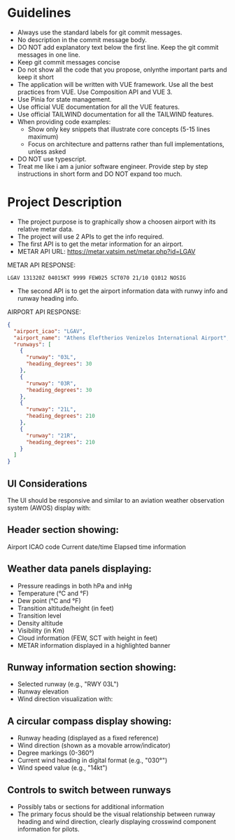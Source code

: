 # Guidelines

- Always use the standard labels for git commit messages.
- No description in the commit message body.
- DO NOT add explanatory text below the first line. Keep the git commit messages in one line.
- Keep git commit messages concise
- Do not show all the code that you propose, onlynthe important parts and keep it short
- The application will be written with VUE framework. Use all the best practices from VUE. Use Composition API and VUE 3.
- Use Pinia for state management.
- Use official VUE documentation for all the VUE features.
- Use official TAILWIND documentation for all the TAILWIND features.
- When providing code examples:
  - Show only key snippets that illustrate core concepts (5-15 lines maximum)
  - Focus on architecture and patterns rather than full implementations, unless asked
- DO NOT use typescript.
- Treat me like i am a junior software engineer. Provide step by step instructions in short form and DO NOT expand too much.

# Project Description

- The project purpose is to graphically show a choosen airport with its relative metar data.
- The project will use 2 APIs to get the info required.
- The first API is to get the metar information for an airport.
- METAR API URL: https://metar.vatsim.net/metar.php?id=LGAV

METAR API RESPONSE:

```
LGAV 131320Z 04015KT 9999 FEW025 SCT070 21/10 Q1012 NOSIG
```

- The second API is to get the airport information data with runwy info and runway heading info.

AIRPORT API RESPONSE:

```json
{
  "airport_icao": "LGAV",
  "airport_name": "Athens Eleftherios Venizelos International Airport",
  "runways": [
    {
      "runway": "03L",
      "heading_degrees": 30
    },
    {
      "runway": "03R",
      "heading_degrees": 30
    },
    {
      "runway": "21L",
      "heading_degrees": 210
    },
    {
      "runway": "21R",
      "heading_degrees": 210
    }
  ]
}
```

## UI Considerations

The UI should be responsive and similar to an aviation weather observation system (AWOS) display with:

## Header section showing:

Airport ICAO code
Current date/time
Elapsed time information

## Weather data panels displaying:

- Pressure readings in both hPa and inHg
- Temperature (°C and °F)
- Dew point (°C and °F)
- Transition altitude/height (in feet)
- Transition level
- Density altitude
- Visibility (in Km)
- Cloud information (FEW, SCT with height in feet)
- METAR information displayed in a highlighted banner

## Runway information section showing:

- Selected runway (e.g., "RWY 03L")
- Runway elevation
- Wind direction visualization with:

## A circular compass display showing:

- Runway heading (displayed as a fixed reference)
- Wind direction (shown as a movable arrow/indicator)
- Degree markings (0-360°)
- Current wind heading in digital format (e.g., "030°")
- Wind speed value (e.g., "14kt")

## Controls to switch between runways

- Possibly tabs or sections for additional information
- The primary focus should be the visual relationship between runway heading and wind direction, clearly displaying crosswind component information for pilots.
